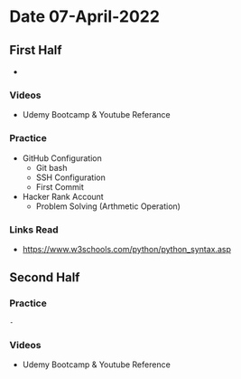 # Date 07-April-2022
## First Half
- 
### Videos
- Udemy Bootcamp & Youtube Referance 
### Practice
- GitHub Configuration
  - Git bash
  - SSH Configuration
  - First Commit
- Hacker Rank Account
  - Problem Solving (Arthmetic Operation)


### Links Read
- https://www.w3schools.com/python/python_syntax.asp
## Second Half


### Practice
    - 
### Videos
- Udemy Bootcamp & Youtube Reference